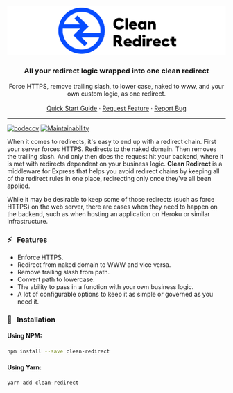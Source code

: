 <p align="center">
    <img src="https://raw.githubusercontent.com/raycharius/clean-redirect/main/resources/images/logo-horizontal.png" alt="Logo" width="600px">
</p>

<p align="center">
    <h3 align="center">All your redirect logic wrapped into one clean redirect</h3>
</p>

<p align="center">
    Force HTTPS, remove trailing slash, to lower case, naked to www, and your own custom logic, as one redirect.
    <br />
    <br />
    <a href="#usage">Quick Start Guide</a>
    ·
    <a href="https://github.com/raycharius/clean-redirect/issues">Request Feature</a>
    ·
    <a href="https://github.com/raycharius/clean-redirect/issues">Report Bug</a>
  </p>
</p>

***

[![codecov](https://codecov.io/gh/raycharius/clean-redirect/branch/main/graph/badge.svg)](https://codecov.io/gh/raycharius/clean-redirect)
[![Maintainability](https://api.codeclimate.com/v1/badges/a9aecc5560c08e013ec8/maintainability)](https://codeclimate.com/github/raycharius/clean-redirect/maintainability)

When it comes to redirects, it's easy to end up with a redirect chain. First your server forces HTTPS. Redirects to the naked domain. Then removes the trailing slash. And only then does the request hit your backend, where it is met with redirects dependent on your business logic. **Clean Redirect** is a middleware for Express that helps you avoid redirect chains by keeping all of the redirect rules in one place, redirecting only once they've all been applied. 

While it may be desirable to keep some of those redirects (such as force HTTPS) on the web server, there are cases when they need to happen on the backend, such as when hosting an application on Heroku or similar infrastructure.

### :zap: &nbsp; Features

* Enforce HTTPS.
* Redirect from naked domain to WWW and vice versa.
* Remove trailing slash from path.
* Convert path to lowercase.
* The ability to pass in a function with your own business logic.
* A lot of configurable options to keep it as simple or governed as you need it.

### :floppy_disk: &nbsp; Installation 

#### Using NPM: 

``` bash
npm install --save clean-redirect
```

#### Using Yarn: 

``` bash
yarn add clean-redirect
```
